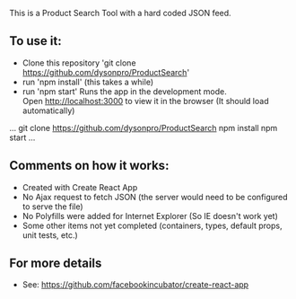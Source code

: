 This is a Product Search Tool with a hard coded JSON feed.

## To use it:
- Clone this repository 'git clone https://github.com/dysonpro/ProductSearch'
- run 'npm install' (this takes a while)
- run 'npm start'
Runs the app in the development mode.<br>
Open [http://localhost:3000](http://localhost:3000) to view it in the browser (It should load automatically)

...
git clone https://github.com/dysonpro/ProductSearch
npm install
npm start
...


## Comments on how it works:
- Created with Create React App
- No Ajax request to fetch JSON (the server would need to be configured to serve the file)
- No Polyfills were added for Internet Explorer (So IE doesn't work yet)
- Some other items not yet completed (containers, types, default props, unit tests, etc.)

## For more details
- See: https://github.com/facebookincubator/create-react-app
